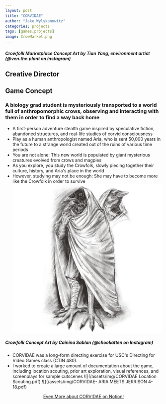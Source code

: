 ```yaml
---
layout: post
title: "CORVIDAE"
author: "Jake Wylykanowitz"
categories: projects
tags: [games,projects]
image: CrowMarket.png
---
```


##### Crowfolk Marketplace Concept Art by Tian Yang, environment artist (@ven.the.plant on Instagram)
## Creative Director 
## Game Concept
### A biology grad student is mysteriously transported to a world full of anthropomorphic crows, observing and interacting with them in order to find a way back home

* A first-person adventure stealth game inspired by speculative fiction, abandoned structures, and real-life studies of corvid consciousness
*  Play as a human anthropologist named Aria, who is sent 50,000 years in the future to a strange world created out of the ruins of various time periods
*  You are not alone: This new world is populated by giant mysterious creatures evolved from crows and magpies
*  As you explore, you study the Crowfolk, slowly piecing together their culture, history, and Aria's place in the world
*  However, studying may not be enough: She may have to become more like the Crowfolk in order to survive
![](/assets/img/crowfolk.png)
##### Crowfolk Concept Art by Cainina Sablan (@chookatten on Instagram)
* CORVIDAE was a long-form directing exercise for USC's Directing for Video Games class (CTIN 480).
*  I worked to create a large amount of documentation about the game, including location scouting, prior art exploration, visual references, and screenplays for sample cutscenes
![](/assets/img/CORVIDAE Location Scouting.pdf)
![](/assets/img/CORVIDAE- ARIA MEETS JERRISON 4-18.pdf)

<p align="center" ><a href = "https://lively-buckaroo-fa6.notion.site/CORVIDAE-4d15e9e3fa5c4a8cbd70a7b828018889?pvs=4"  target="_blank">Even More about CORVIDAE on Notion!</a></p>
